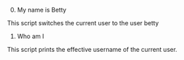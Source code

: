 0. My name is Betty 

This script switches the current user to the user betty

1. Who am I 

This script prints the effective username of the current user.
